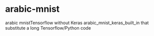 # arabic-mnist
arabic mnistTensorflow without Keras
arabic_mnist_keras_built_in that substitute a long Tensorflow/Python code


